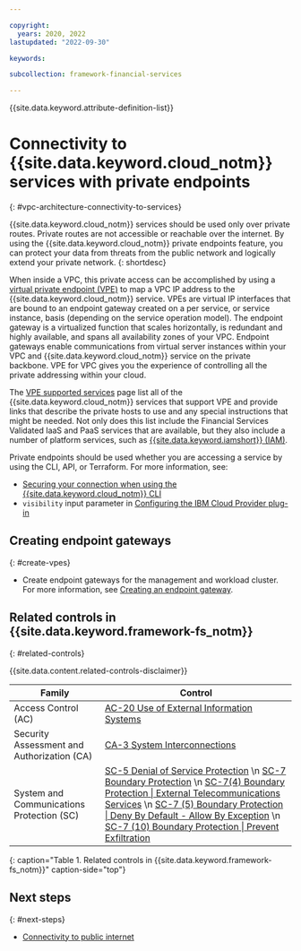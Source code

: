 ```yaml
---

copyright:
  years: 2020, 2022
lastupdated: "2022-09-30"

keywords: 

subcollection: framework-financial-services

---
```


{{site.data.keyword.attribute-definition-list}}

# Connectivity to {{site.data.keyword.cloud_notm}} services with private endpoints
{: #vpc-architecture-connectivity-to-services}

{{site.data.keyword.cloud_notm}} services should be used only over private routes. Private routes are not accessible or reachable over the internet. By using the {{site.data.keyword.cloud_notm}} private endpoints feature, you can protect your data from threats from the public network and logically extend your private network.
{: shortdesc}

When inside a VPC, this private access can be accomplished by using a [virtual private endpoint (VPE)](/docs/vpc?topic=vpc-about-vpe) to map a VPC IP address to the {{site.data.keyword.cloud_notm}} service. VPEs are virtual IP interfaces that are bound to an endpoint gateway created on a per service, or service instance, basis (depending on the service operation model). The endpoint gateway is a virtualized function that scales horizontally, is redundant and highly available, and spans all availability zones of your VPC. Endpoint gateways enable communications from virtual server instances within your VPC and {{site.data.keyword.cloud_notm}} service on the private backbone. VPE for VPC gives you the experience of controlling all the private addressing within your cloud.

The [VPE supported services](/docs/vpc?topic=vpc-vpe-supported-services) page list all of the {{site.data.keyword.cloud_notm}} services that support VPE and provide links that describe the private hosts to use and any special instructions that might be needed. Not only does this list include the Financial Services Validated IaaS and PaaS services that are available, but they also include a number of platform services, such as [{{site.data.keyword.iamshort}} (IAM)](/apidocs/iam-access-groups#endpoint-urls).

Private endpoints should be used whether you are accessing a service by using the CLI, API, or Terraform. For more information, see:

* [Securing your connection when using the {{site.data.keyword.cloud_notm}} CLI](/docs/cli?topic=cli-service-connection)
* `visibility` input parameter in [Configuring the IBM Cloud Provider plug-in](/docs/ibm-cloud-provider-for-terraform?topic=ibm-cloud-provider-for-terraform-provider-reference#provider-parameter-ov)



## Creating endpoint gateways
{: #create-vpes}

* Create endpoint gateways for the management and workload cluster. For more information, see [Creating an endpoint gateway](/docs/vpc?topic=vpc-ordering-endpoint-gateway).

## Related controls in {{site.data.keyword.framework-fs_notm}} 
{: #related-controls}

{{site.data.content.related-controls-disclaimer}}


| Family              | Control                                           |
|---------------------|---------------------------------------------------|
| Access Control (AC) | [AC-20 Use of External Information Systems](/docs/framework-financial-services-controls?topic=framework-financial-services-controls-ac-20) |
| Security Assessment and Authorization (CA) | [CA-3 System Interconnections](/docs/framework-financial-services-controls?topic=framework-financial-services-controls-ca-3) |
| System and Communications Protection (SC)  | [SC-5 Denial of Service Protection](/docs/framework-financial-services-controls?topic=framework-financial-services-controls-sc-5)    \n [SC-7 Boundary Protection](/docs/framework-financial-services-controls?topic=framework-financial-services-controls-sc-7) \n [SC-7(4) Boundary Protection &#124; External Telecommunications Services](/docs/framework-financial-services-controls?topic=framework-financial-services-controls-sc-7.4) \n [SC-7 (5) Boundary Protection &#124; Deny By Default - Allow By Exception](/docs/framework-financial-services-controls?topic=framework-financial-services-controls-sc-7.5) \n [SC-7 (10) Boundary Protection &#124; Prevent Exfiltration](/docs/framework-financial-services-controls?topic=framework-financial-services-controls-sc-7.10) |
{: caption="Table 1. Related controls in {{site.data.keyword.framework-fs_notm}}" caption-side="top"}

## Next steps
{: #next-steps}

* [Connectivity to public internet](/docs/framework-financial-services?topic=framework-financial-services-vpc-architecture-connectivity-to-internet)
